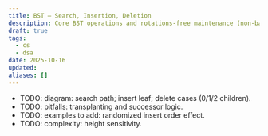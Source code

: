 ```yaml
---
title: BST — Search, Insertion, Deletion
description: Core BST operations and rotations-free maintenance (non-balanced).
draft: true
tags:
  - cs
  - dsa
date: 2025-10-16
updated:
aliases: []
---
```

- TODO: diagram: search path; insert leaf; delete cases (0/1/2 children).
- TODO: pitfalls: transplanting and successor logic.
- TODO: examples to add: randomized insert order effect.
- TODO: complexity: height sensitivity.
